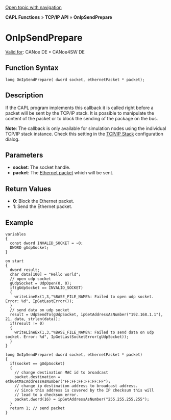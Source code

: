 [Open topic with navigation](../../../../../CANoeDEFamily.htm#Topics/CAPLFunctions/TCPIPAPI/EventProcedures/CAPLfunctionTCPIPOnIpSendPrepare.md)

**CAPL Functions** » **TCP/IP API** » **OnIpSendPrepare**

# OnIpSendPrepare

[Valid for](../../../Shared/FeatureAvailability.md): CANoe DE • CANoe4SW DE

## Function Syntax

```plaintext
long OnIpSendPrepare( dword socket, ethernetPacket * packet);
```

## Description

If the CAPL program implements this callback it is called right before a packet will be sent by the TCP/IP stack. It is possible to manipulate the content of the packet or to block the sending of the package on the bus.

**Note**: The callback is only available for simulation nodes using the individual TCP/IP stack instance. Check this setting in the [TCP/IP Stack](../../../CANoeCANalyzer/Ethernet/TCPIPNetworkSettings/PageStackSelection.md) configuration dialog.

## Parameters

- **socket**: The socket handle.
- **packet**: The [Ethernet packet](../../IP/Objects/CAPLfunctionEthernetPacket.md) which will be sent.

## Return Values

- **0**: Block the Ethernet packet.
- **1**: Send the Ethernet packet.

## Example

```plaintext
variables
{
  const dword INVALID_SOCKET = ~0;
  DWORD gUdpSocket;
}

on start
{
  dword result;
  char data[100] = "Hello world";
  // open udp socket
  gUdpSocket = UdpOpen(0, 0);
  if(gUdpSocket == INVALID_SOCKET)
  {
    writeLineEx(1,3,"%BASE_FILE_NAME%: Failed to open udp socket. Error: %d", IpGetLastError());
  }
  // send data on udp socket
  result = UdpSendTo(gUdpSocket, ipGetAddressAsNumber("192.168.1.1"), 21, data, strlen(data));
  if(result != 0)
  {
    writeLineEx(1,3,"%BASE_FILE_NAME%: Failed to send data on udp socket. Error: %d", IpGetLastSocketError(gUdpSocket));
  }
}

long OnIpSendPrepare( dword socket, ethernetPacket * packet)
{
  if(socket == gUdpSocket)
  {
    // change destination MAC id to broadcast
    packet.destination = ethGetMacAddressAsNumber("FF:FF:FF:FF:FF:FF");
    // change ip destination address to broadcast address.
    // Since this address is covered by the IP checksum this will
    // lead to a checksum error.
    packet.dword(16) = ipGetAddressAsNumber("255.255.255.255");
  }
  return 1; // send packet
}
```
